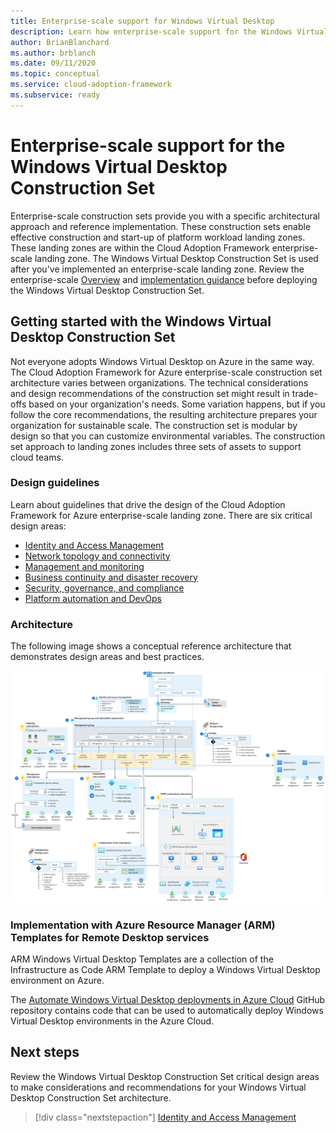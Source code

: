 ```yaml
---
title: Enterprise-scale support for Windows Virtual Desktop
description: Learn how enterprise-scale support for the Windows Virtual Desktop Construction Set can accelerate the adoption of Windows Virtual Desktop.
author: BrianBlanchard
ms.author: brblanch
ms.date: 09/11/2020
ms.topic: conceptual
ms.service: cloud-adoption-framework
ms.subservice: ready
---
```


# Enterprise-scale support for the Windows Virtual Desktop Construction Set

Enterprise-scale construction sets provide you with a specific architectural approach and reference implementation. These construction sets enable effective construction and start-up of platform workload landing zones. These landing zones are within the Cloud Adoption Framework enterprise-scale landing zone. The Windows Virtual Desktop Construction Set is used after you've implemented an enterprise-scale landing zone. Review the enterprise-scale [Overview](/azure/cloud-adoption-framework/ready/enterprise-scale/) and [implementation guidance](/azure/cloud-adoption-framework/ready/enterprise-scale/implementation) before deploying the Windows Virtual Desktop Construction Set.

## Getting started with the Windows Virtual Desktop Construction Set

Not everyone adopts Windows Virtual Desktop on Azure in the same way. The Cloud Adoption Framework for Azure enterprise-scale construction set architecture varies between organizations. The technical considerations and design recommendations of the construction set might result in trade-offs based on your organization's needs. Some variation happens, but if you follow the core recommendations, the resulting architecture prepares your organization for sustainable scale. The construction set is modular by design so that you can customize environmental variables. The construction set approach to landing zones includes three sets of assets to support cloud teams.

### Design guidelines

Learn about guidelines that drive the design of the Cloud Adoption Framework for Azure enterprise-scale landing zone. There are six critical design areas:

- [Identity and Access Management](./eslz-identity-and-access-management.md)
- [Network topology and connectivity](./eslz-network-topology-and-connectivity.md)
- [Management and monitoring](./eslz-management-and-monitoring.md)
- [Business continuity and disaster recovery](./eslz-business-continuity-and-disaster-recovery.md)
- [Security, governance, and compliance](./eslz-security-governance-and-compliance.md)
- [Platform automation and DevOps](./eslz-platform-automation-and-devops.md)

### Architecture

The following image shows a conceptual reference architecture that demonstrates design areas and best practices.

![Construction Set Architecture](media\windowsvirtualdesktoparchitecture.png)

### Implementation with Azure Resource Manager (ARM) Templates for Remote Desktop services

ARM Windows Virtual Desktop Templates are a collection of the Infrastructure as Code ARM Template to deploy a Windows Virtual Desktop environment on Azure.

The [Automate Windows Virtual Desktop deployments in Azure Cloud](https://github.com/Azure/RDS-Templates/tree/master/ARM-wvd-templates) GitHub repository contains code that can be used to automatically deploy Windows Virtual Desktop environments in the Azure Cloud.

## Next steps

Review the Windows Virtual Desktop Construction Set critical design areas to make considerations and recommendations for your Windows Virtual Desktop Construction Set architecture.

> [!div class="nextstepaction"]
> [Identity and Access Management](./eslz-identity-and-access-management.md)
